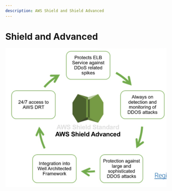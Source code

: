 ```yaml
---
description: AWS Shield and Shield Advanced
---
```


# Shield and Advanced

![](<../.gitbook/assets/Screen Shot 2019-11-18 at 6.20.55 PM.png>)
